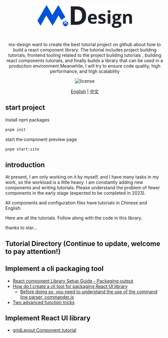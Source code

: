 <div align="center" style="margin-bottom: 24px">
    <img alt="Mx Design Logo" width="300" src="./assets/logo.png"/>
</div>

<div align="center">
<br />
mx-design want to create the best tutorial project on github about how to build a react component library. The tutorial includes project building tutorials, frontend tooling related to the project building tutorials , building react components tutorials, and finally builds a library that can be used in a production environment.Meanwhile, I will try to ensure code quality, high performance, and high scalability
<br />

![license](https://img.shields.io/badge/license-MIT-blue.svg)

</div>

<div align="center">

[English](./README.md) | [中文](./README.zh.md)

</div>

## start project

Install npm packages

```bash
pnpm init
```
start the component preview page

```bash
pnpm start:site
```

## introduction

At present, I am only working on it by myself, and I have many tasks in my  work, so the workload is a little heavy. I am constantly adding new components and writing tutorials. Please understand the problem of fewer components in the early stage (expected to be completed in 2023).

All components and configuration files have tutorials in Chinese and English.

Here are all the tutorials. Follow along with the code in this library.

thanks to star...

## Tutorial Directory (Continue to update, welcome to pay attention!)

## Implement a cli packaging tool

- [React component Library Setup Guide - Packaging output](./tutorial/mx-design-cli/theory/README.md)
- [How do I create a cli tool for packaging React UI library](./tutorial/mx-design-cli/cli/README.md)
  - [Before doing so, you need to understand the use of the command line parser, commander.js](https://github.com/tj/commander.js/blob/master/Readme.md)
- [Two advanced function tricks](./tutorial/mx-design-cli/tricks/README.md)


## Implement React UI library

- [gridLayout Component tutorial](./tutorial/mx-deisgn-ui/gridLayout/README.md)

